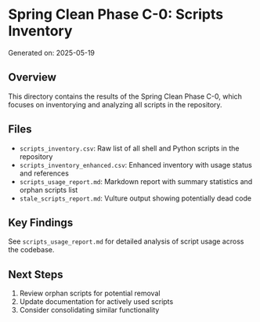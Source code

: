 # Spring Clean Phase C-0: Scripts Inventory

Generated on: 2025-05-19

## Overview

This directory contains the results of the Spring Clean Phase C-0, which focuses on inventorying and analyzing all scripts in the repository.

## Files

- `scripts_inventory.csv`: Raw list of all shell and Python scripts in the repository
- `scripts_inventory_enhanced.csv`: Enhanced inventory with usage status and references
- `scripts_usage_report.md`: Markdown report with summary statistics and orphan scripts list
- `stale_scripts_report.md`: Vulture output showing potentially dead code

## Key Findings

See `scripts_usage_report.md` for detailed analysis of script usage across the codebase.

## Next Steps

1. Review orphan scripts for potential removal
2. Update documentation for actively used scripts
3. Consider consolidating similar functionality
